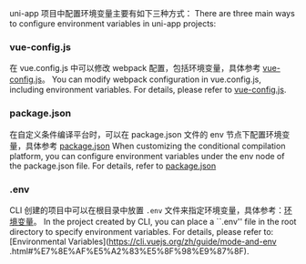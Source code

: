 uni-app 项目中配置环境变量主要有如下三种方式：
There are three main ways to configure environment variables in uni-app projects:

### vue-config.js

在 vue.config.js 中可以修改 webpack 配置，包括环境变量，具体参考 [vue-config.js](/collocation/vue-config)。
You can modify webpack configuration in vue.config.js, including environment variables. For details, please refer to [vue-config.js](/collocation/vue-config).

### package.json

在自定义条件编译平台时，可以在 package.json 文件的 env 节点下配置环境变量，具体参考 [package.json](/collocation/package)
When customizing the conditional compilation platform, you can configure environment variables under the env node of the package.json file. For details, refer to [package.json](/collocation/package)

### .env

CLI 创建的项目中可以在根目录中放置 ``.env`` 文件来指定环境变量，具体参考：[环境变量](https://cli.vuejs.org/zh/guide/mode-and-env.html#%E7%8E%AF%E5%A2%83%E5%8F%98%E9%87%8F)。
In the project created by CLI, you can place a ``.env'' file in the root directory to specify environment variables. For details, please refer to: [Environmental Variables](https://cli.vuejs.org/zh/guide/mode-and-env .html#%E7%8E%AF%E5%A2%83%E5%8F%98%E9%87%8F).